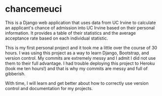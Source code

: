 # chancemeuci
This is a Django web application that uses data from UC Irvine to calculate an applicant's chance of admission into 
UC Irvine based on their personal information. It provides a table of their statistics and the average acceptance rate
based on each individual statistic.

This is my first personal project and it took me a little over the course of 30 hours. I was using this project as a 
way to learn Django, Bootstrap, and version control. My commits are extremely messy and I admit I did not use them
to their full advantage. I had trouble deploying this project to Heroku (took me ten hours!) and that is why my commits 
are messy and full of gibberish. 

With time, I will learn and get better about how to correctly use version control and documentation for my projects. 
